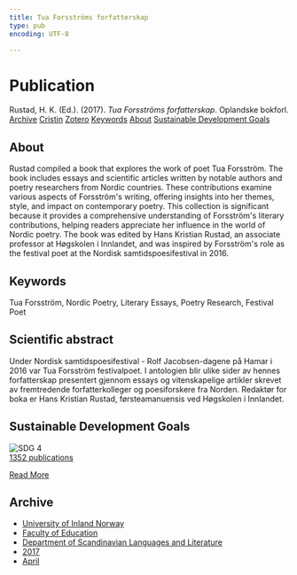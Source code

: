 ```yaml
---
title: Tua Forsströms forfatterskap
type: pub
encoding: UTF-8

---
```

<h1>Publication</h1>
<article id="csl-bib-container-UZZ8FBZF" class="csl-bib-container">
  <div class="csl-bib-body"> <div class="csl-entry">Rustad, H. K. (Ed.). (2017). <i>Tua Forsströms forfatterskap</i>. Oplandske bokforl.</div> </div>
  <div class="csl-bib-buttons">
    <a href="#taxonomy-article-UZZ8FBZF" alt="archive" class="csl-bib-button">Archive</a>
    <a href="https://app.cristin.no/results/show.jsf?id=1464387" alt="Cristin" class="csl-bib-button">Cristin</a>
    <a href="http://zotero.org/groups/5881554/items/UZZ8FBZF" alt="Zotero" class="csl-bib-button">Zotero</a>
    <a href="#keywords-article-UZZ8FBZF" alt="keywords" class="csl-bib-button">Keywords</a>
    <a href="#about-article-UZZ8FBZF" alt="about_pub" class="csl-bib-button">About</a>
    <a href="#sdg-article-UZZ8FBZF" alt="sdg" class="csl-bib-button">Sustainable Development Goals</a>
  </div>
  <div id="csl-bib-meta-container-UZZ8FBZF"></div>
</article>
<div id="csl-bib-meta-UZZ8FBZF" class="csl-bib-meta">
  <article id="about-article-UZZ8FBZF" class="about_pub-article">
    <h1>About</h1>
    Rustad compiled a book that explores the work of poet Tua Forsström. The book includes essays and scientific articles written by notable authors and poetry researchers from Nordic countries. These contributions examine various aspects of Forsström's writing, offering insights into her themes, style, and impact on contemporary poetry. This collection is significant because it provides a comprehensive understanding of Forsström's literary contributions, helping readers appreciate her influence in the world of Nordic poetry. The book was edited by Hans Kristian Rustad, an associate professor at Høgskolen i Innlandet, and was inspired by Forsström's role as the festival poet at the Nordisk samtidspoesifestival in 2016.
  </article>
  <article id="keywords-article-UZZ8FBZF" class="keywords-article">
    <h1>Keywords</h1>
    Tua Forsström, Nordic Poetry, Literary Essays, Poetry Research, Festival Poet
  </article>
  <article id="abstract-article-UZZ8FBZF" class="abstract-article">
    <h1>Scientific abstract</h1>
    Under Nordisk samtidspoesifestival - Rolf Jacobsen-dagene på Hamar i 2016 var Tua Forsström festivalpoet. I antologien blir ulike sider av hennes forfatterskap presentert gjennom essays og vitenskapelige artikler skrevet av fremtredende forfatterkolleger og poesiforskere fra Norden. Redaktør for boka er Hans Kristian Rustad, førsteamanuensis ved Høgskolen i Innlandet.
  </article>
  <article id="sdg-article-UZZ8FBZF" class="sdg-article">
    <h1>Sustainable Development Goals</h1>
    <div class="sdg-container"><div id="sdg4" class="sdg">
        <img src="{{< params subfolder >}}images/sdg/sdg04_en.png" class="image" alt="SDG 4">
        <div class="sdg-overlay">
          <a href="/en/archive/?key=?sdg=4#archive" class="sdg-publication-count"><span>1352</span> publications</a>
          <p><a href="https://sdgs.un.org/goals/goal4" class="sdg-read-more">Read More</a></p>
        </div>
      </div></div>
  </article>
  <article id="taxonomy-article-UZZ8FBZF" class="taxonomy-article">
    <h1>Archive</h1>
    <ul>
      <li>
        <a href="/en/archive/?key=3DCRN523">University of Inland Norway</a>
      </li>
      <li>
        <a href="/en/archive/?key=WYNZA47F">Faculty of Education</a>
      </li>
      <li>
        <a href="/en/archive/?key=T9U6ILTU">Department of Scandinavian Languages and Literature</a>
      </li>
      <li>
        <a href="/en/archive/?key=ZXPJXTL9">2017</a>
      </li>
      <li>
        <a href="/en/archive/?key=Y8Z5G3TS">April</a>
      </li>
    </ul>
  </article>
</div>

